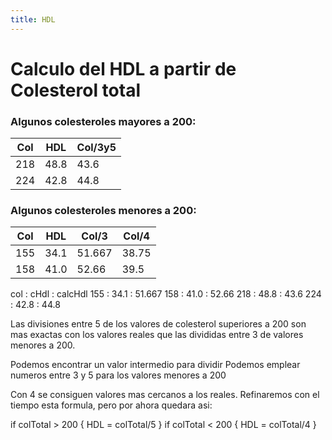 ```yaml
---
title: HDL
---
```

# Calculo del HDL a partir de Colesterol total

### Algunos colesteroles mayores a 200:

| Col |  HDL | Col/3y5 |
| --- | ---- | ------- |
| 218 | 48.8 | 43.6    |
| 224 | 42.8 | 44.8    |

### Algunos colesteroles menores a 200:
| Col |  HDL | Col/3   | Col/4 |
| --- | ---- | ------- | ----- |
| 155 | 34.1 | 51.667  | 38.75 |
| 158 | 41.0 | 52.66   | 39.5  |



col : cHdl : calcHdl
155 : 34.1 : 51.667
158 : 41.0 : 52.66 
218 : 48.8 : 43.6
224 : 42.8 : 44.8

Las divisiones entre 5 de los valores de colesterol superiores a 200 son mas exactas con los valores reales que las divididas entre 3 de valores menores a 200.

Podemos encontrar un valor intermedio para dividir
Podemos emplear numeros entre 3 y 5 para los valores menores a 200

Con 4 se consiguen valores mas cercanos a los reales.
Refinaremos con el tiempo esta formula, pero por ahora quedara asi:

if colTotal > 200 { HDL = colTotal/5 }
if colTotal < 200 { HDL = colTotal/4 }
